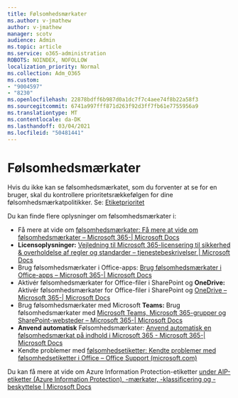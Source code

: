 ```yaml
---
title: Følsomhedsmærkater
ms.author: v-jmathew
author: v-jmathew
manager: scotv
audience: Admin
ms.topic: article
ms.service: o365-administration
ROBOTS: NOINDEX, NOFOLLOW
localization_priority: Normal
ms.collection: Adm_O365
ms.custom:
- "9004597"
- "8230"
ms.openlocfilehash: 22878bdff6b987d0a1dc7f7c4aee74f8b22a58f3
ms.sourcegitcommit: 6741a997fff871d263f92d3ff7fb61e7755956a9
ms.translationtype: MT
ms.contentlocale: da-DK
ms.lasthandoff: 03/04/2021
ms.locfileid: "50481441"
---
```

# <a name="sensitivity-labels"></a>Følsomhedsmærkater

Hvis du ikke kan se følsomhedsmærkatet, som du forventer at se for en bruger, skal du kontrollere prioritetsrækkefølgen for dine følsomhedsmærkatpolitikker. Se: [Etiketprioritet](https://docs.microsoft.com/microsoft-365/compliance/sensitivity-labels)

Du kan finde flere oplysninger om følsomhedsmærkater i:

- Få mere at vide om [følsomhedsmærkater: Få mere at vide om følsomhedsmærkater – Microsoft 365-| Microsoft Docs](https://docs.microsoft.com/microsoft-365/compliance/sensitivity-labels)
- **Licensoplysninger:** [Vejledning til Microsoft 365-licensering til sikkerhed & overholdelse af regler og standarder – tjenestebeskrivelser | Microsoft Docs](https://docs.microsoft.com/office365/servicedescriptions/microsoft-365-service-descriptions/microsoft-365-tenantlevel-services-licensing-guidance/microsoft-365-security-compliance-licensing-guidance#information-protection)
- Brug følsomhedsmærkater i Office-apps: [Brug følsomhedsmærkater i Office-apps – Microsoft 365-| Microsoft Docs](https://docs.microsoft.com/microsoft-365/compliance/sensitivity-labels-office-apps)
- Aktivér følsomhedsmærkater for Office-filer i SharePoint og **OneDrive:** Aktivér følsomhedsmærkater for Office-filer i SharePoint og [OneDrive – Microsoft 365-| Microsoft Docs](https://docs.microsoft.com/microsoft-365/compliance/sensitivity-labels-sharepoint-onedrive-files)
- Brug følsomhedsmærkater med Microsoft **Teams:** Brug følsomhedsmærkater med [Microsoft Teams, Microsoft 365-grupper og SharePoint-websteder – Microsoft 365-| Microsoft Docs](https://docs.microsoft.com/microsoft-365/compliance/sensitivity-labels-teams-groups-sites)
- **Anvend automatisk** Følsomhedsmærkater: [Anvend automatisk en følsomhedsmærkat på indhold i Microsoft 365 - Microsoft 365-| Microsoft Docs](https://docs.microsoft.com/microsoft-365/compliance/apply-sensitivity-label-automatically)
- Kendte problemer med [følsomhedsetiketter: Kendte problemer med følsomhedsetiketter i Office – Office Support (microsoft.com)](https://support.microsoft.com/office/known-issues-with-sensitivity-labels-in-office-b169d687-2bbd-4e21-a440-7da1b2743edc)

Du kan få mere at vide om Azure Information Protection-etiketter [under AIP-etiketter (Azure Information Protection), -mærkater, -klassificering og -beskyttelse | Microsoft Docs](https://docs.microsoft.com/azure/information-protection/aip-classification-and-protection)
